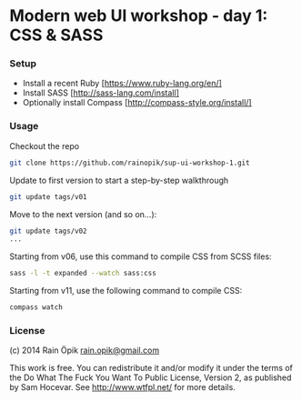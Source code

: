 # Modern web UI workshop - day 1: CSS & SASS


### Setup
* Install a recent Ruby [https://www.ruby-lang.org/en/]
* Install SASS [http://sass-lang.com/install]
* Optionally install Compass [http://compass-style.org/install/]

### Usage
Checkout the repo
```sh
git clone https://github.com/rainopik/sup-ui-workshop-1.git
```

Update to first version to start a step-by-step walkthrough
```sh
git update tags/v01 
```

Move to the next version (and so on...):
```sh
git update tags/v02
...
```

Starting from v06, use this command to compile CSS from SCSS files:
```sh
sass -l -t expanded --watch sass:css
```

Starting from v11, use the following command to compile CSS:
```sh
compass watch
```


### License
(c) 2014 Rain Öpik <rain.opik@gmail.com>

This work is free. You can redistribute it and/or modify it under the
terms of the Do What The Fuck You Want To Public License, Version 2,
as published by Sam Hocevar. See http://www.wtfpl.net/ for more details.
